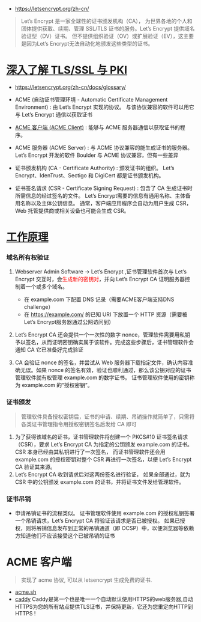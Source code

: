 * https://letsencrypt.org/zh-cn/
>Let’s Encrypt 是一家全球性的证书颁发机构（CA）， 为世界各地的个人和团体提供获取、续期、管理 SSL/TLS 证书的服务。Let’s Encrypt 提供域名验证型（DV）证书。 但不提供组织验证（OV）或扩展验证（EV），这主要是因为Let’s Encrypt无法自动化地颁发这些类型的证书。

# [深入了解 TLS/SSL 与 PKI](https://www.feistyduck.com/library/bulletproof-tls-guide/online/)
 - https://letsencrypt.org/zh-cn/docs/glossary/
 - ACME (自动证书管理环境 - Automatic Certificate Management Environment) : 由 Let’s Encrypt 实现的协议。 与该协议兼容的软件可以用它与 Let’s Encrypt 通信以获取证书
 - [ACME 客户端 (ACME Client)](https://letsencrypt.org/zh-cn/docs/client-options/) : 能够与 ACME 服务器通信以获取证书的程序。
 - ACME 服务器 (ACME Server) : 与 ACME 协议兼容的能生成证书的服务器。Let’s Encrypt 开发的软件 Boulder 与 ACME 协议兼容，但有一些差异
 
 - 证书颁发机构 (CA - Certificate Authority) : 颁发证书的组织。 Let’s Encrypt、IdenTrust、Sectigo 和 DigiCert 都是证书颁发机构。
 - 证书签名请求 (CSR - Certificate Signing Request) : 包含了 CA 生成证书时所需信息的经过签名的文件。 Let’s Encrypt需要的信息有通用名称、主体备用名称以及主体公钥信息。 通常，客户端应用程序会自动为用户生成 CSR，Web 托管提供商或相关设备也可能会生成 CSR。

# [工作原理](https://letsencrypt.org/zh-cn/how-it-works/)
### 域名所有权验证
1. Webserver Admin Software  ->  Let’s Encrypt ,证书管理软件首次与 Let’s Encrypt 交互时，会<font color=red>生成新的密钥对</font>，并向 Let’s Encrypt CA 证明服务器控制着一个或多个域名。
   - 在 example.com 下配置 DNS 记录（需要ACME客户端支持DNS challenge）
   - 在 https://example.com/ 的已知 URI 下放置一个 HTTP 资源（需要被Let’s Encrypt服务器通过公网访问到）

2. Let’s Encrypt CA 还会提供一个一次性的数字 nonce，管理软件需要用私钥予以签名，从而证明密钥确实属于该软件。完成这些步骤后，证书管理软件会通知 CA 它已准备好完成验证
3. CA 会验证 nonce 的签名，并尝试从 Web 服务器下载指定文件，确认内容准确无误。如果 nonce 的签名有效，验证也顺利通过，那么该公钥对应的证书管理软件就有权管理 example.com 的数字证书。 证书管理软件使用的密钥称为 example.com 的“授权密钥”。

### 证书颁发
>管理软件具备授权密钥后，证书的申请、续期、吊销操作就简单了，只需将各类证书管理指令用授权密钥签名后发给 CA 即可
1. 为了获得该域名的证书，证书管理软件将创建一个 PKCS#10  证书签名请求（CSR），要求 Let’s Encrypt CA 为指定的公钥颁发 example.com 的证书。 CSR 本身已经由其私钥进行了一次签名， 而证书管理软件还会用 example.com 的授权密钥对整个 CSR 再进行一次签名，以便 Let’s Encrypt CA 验证其来源。
2. Let’s Encrypt CA 收到请求后对这两份签名进行验证， 如果全部通过，就为 CSR 中的公钥颁发 example.com 的证书，并将证书文件发给管理软件。

### 证书吊销
* 申请吊销证书的流程类似。 证书管理软件使用 example.com 的授权私钥签署一个吊销请求，Let’s Encrypt CA 将验证该请求是否已被授权。 如果已授权，则将吊销信息发布到正常的吊销通道（即 OCSP）中，以便浏览器等依赖方知道他们不应该接受这个已被吊销的证书

# ACME 客户端 
>实现了 acme 协议, 可以从 letsencrypt 生成免费的证书.
* [acme.sh](https://github.com/acmesh-official/acme.sh/wiki/%E8%AF%B4%E6%98%8E)
* [caddy](https://caddyserver.com/docs/automatic-https) Caddy是第一个也是唯一一个自动默认使用HTTPS的web服务器,自动HTTPS为您的所有站点提供TLS证书，并保持更新，它还为您重定向HTTP到HTTPS !
